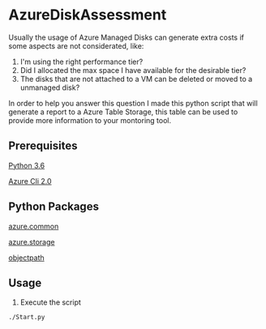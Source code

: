 # AzureDiskAssessment

Usually the usage of Azure Managed Disks can generate extra costs if some aspects are not considerated, like:
1) I'm using the right performance tier?
2) Did I allocated the max space I have available for the desirable tier?
3) The disks that are not attached to a VM can be deleted or moved to a unmanaged disk?

In order to help you answer this question I made this python script that will generate a report to a Azure Table Storage, this table can be used to provide more information to your montoring tool.

## Prerequisites

[Python 3.6](https://www.python.org/downloads/)

[Azure Cli 2.0](https://docs.microsoft.com/en-us/cli/azure/install-azure-cli?view=azure-cli-latest)

## Python Packages

[azure.common](https://pypi.org/project/azure-common/)

[azure.storage](https://pypi.org/project/azure-storage/)

[objectpath](https://pypi.org/project/objectpath/)

## Usage

1) Execute the script

```{r, engine='sh', count_lines}
./Start.py
```